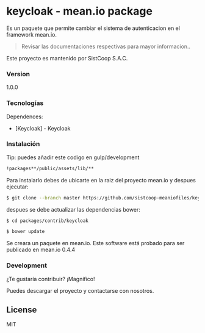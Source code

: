 # keycloak - mean.io package

Es un paquete que permite cambiar el sistema de autenticacion en el framework mean.io.

> Revisar las documentaciones respectivas para mayor informacion..

Este proyecto es mantenido por SistCoop S.A.C.

### Version
1.0.0

### Tecnologías

Dependences:

* [Keycloak] - Keycloak

### Instalación
Tip:
puedes añadir este codigo en gulp/development

```sh 
!packages**/public/assets/lib/**
```

Para instalarlo debes de ubicarte en la raiz del proyecto mean.io y despues ejecutar:

```sh
$ git clone --branch master https://github.com/sistcoop-meaniofiles/keycloak.git packages/contrib/xenontheme
```

despues se debe actualizar las dependencias bower:

```sh
$ cd packages/contrib/keycloak
```

```sh
$ bower update
```

Se creara un paquete en mean.io. Este software está probado para ser publicado en mean.io 0.4.4

### Development

¿Te gustaría contribuir? ¡Magnífico!

Puedes descargar el proyecto y contactarse con nosotros.



License
----

MIT
